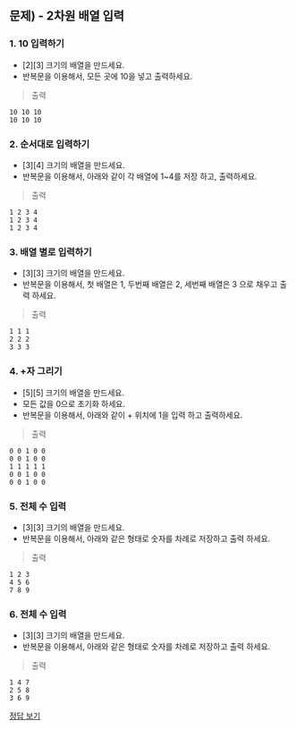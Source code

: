## 문제) - 2차원 배열 입력

### 1. 10 입력하기

* [2][3] 크기의 배열을 만드세요. 
* 반복문을 이용해서, 모든 곳에 10을 넣고 출력하세요.

> 출력

```
10 10 10 
10 10 10 
```

### 2. 순서대로 입력하기
* [3][4] 크기의 배열을 만드세요.
* 반복문을 이용해서, 아래와 같이 각 배열에 1~4를 저장 하고, 출력하세요.

> 출력

```
1 2 3 4 
1 2 3 4 
1 2 3 4 
```

### 3. 배열 별로 입력하기
* [3][3] 크기의 배열을 만드세요.
* 반복문을 이용해서, 첫 배열은 1, 두번째 배열은 2, 세번째 배열은 3 으로 채우고 출력 하세요.

> 출력

```
1 1 1 
2 2 2 
3 3 3 
```

### 4. +자 그리기
* [5][5] 크기의 배열을 만드세요. 
* 모든 값을 0으로 초기화 하세요. 
* 반복문을 이용해서, 아래와 같이 + 위치에 1을 입력 하고 출력하세요.


> 출력

```
0 0 1 0 0 
0 0 1 0 0 
1 1 1 1 1 
0 0 1 0 0 
0 0 1 0 0 
```

### 5. 전체 수 입력
* [3][3] 크기의 배열을 만드세요. 
* 반복문을 이용해서, 아래와 같은 형태로 숫자를 차례로 저장하고 출력 하세요.

> 출력

```
1 2 3 
4 5 6 
7 8 9 
```

### 6. 전체 수 입력
* [3][3] 크기의 배열을 만드세요. 
* 반복문을 이용해서, 아래와 같은 형태로 숫자를 차례로 저장하고 출력 하세요.

> 출력

```
1 4 7 
2 5 8 
3 6 9 
```

[정답 보기](test01.c)